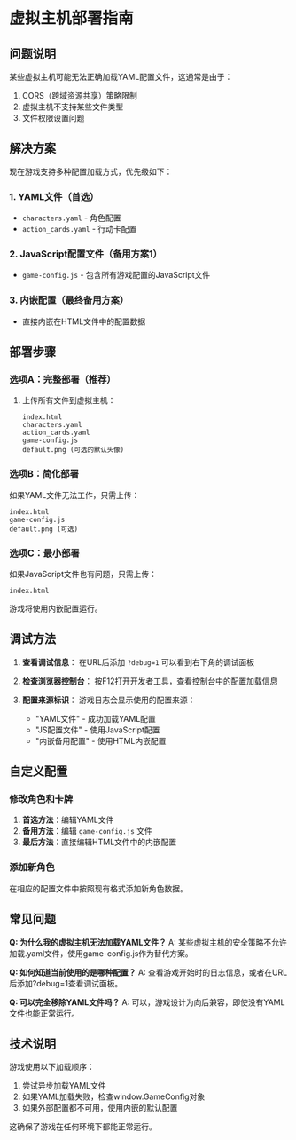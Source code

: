 # 虚拟主机部署指南

## 问题说明
某些虚拟主机可能无法正确加载YAML配置文件，这通常是由于：
1. CORS（跨域资源共享）策略限制
2. 虚拟主机不支持某些文件类型
3. 文件权限设置问题

## 解决方案

现在游戏支持多种配置加载方式，优先级如下：

### 1. YAML文件（首选）
- `characters.yaml` - 角色配置
- `action_cards.yaml` - 行动卡配置

### 2. JavaScript配置文件（备用方案1）
- `game-config.js` - 包含所有游戏配置的JavaScript文件

### 3. 内嵌配置（最终备用方案）
- 直接内嵌在HTML文件中的配置数据

## 部署步骤

### 选项A：完整部署（推荐）
1. 上传所有文件到虚拟主机：
   ```
   index.html
   characters.yaml
   action_cards.yaml
   game-config.js
   default.png (可选的默认头像)
   ```

### 选项B：简化部署
如果YAML文件无法工作，只需上传：
   ```
   index.html
   game-config.js
   default.png (可选)
   ```

### 选项C：最小部署
如果JavaScript文件也有问题，只需上传：
   ```
   index.html
   ```
游戏将使用内嵌配置运行。

## 调试方法

1. **查看调试信息**：
   在URL后添加 `?debug=1` 可以看到右下角的调试面板

2. **检查浏览器控制台**：
   按F12打开开发者工具，查看控制台中的配置加载信息

3. **配置来源标识**：
   游戏日志会显示使用的配置来源：
   - "YAML文件" - 成功加载YAML配置
   - "JS配置文件" - 使用JavaScript配置
   - "内嵌备用配置" - 使用HTML内嵌配置

## 自定义配置

### 修改角色和卡牌
1. **首选方法**：编辑YAML文件
2. **备用方法**：编辑 `game-config.js` 文件
3. **最后方法**：直接编辑HTML文件中的内嵌配置

### 添加新角色
在相应的配置文件中按照现有格式添加新角色数据。

## 常见问题

**Q: 为什么我的虚拟主机无法加载YAML文件？**
A: 某些虚拟主机的安全策略不允许加载.yaml文件，使用game-config.js作为替代方案。

**Q: 如何知道当前使用的是哪种配置？**
A: 查看游戏开始时的日志信息，或者在URL后添加?debug=1查看调试面板。

**Q: 可以完全移除YAML文件吗？**
A: 可以，游戏设计为向后兼容，即使没有YAML文件也能正常运行。

## 技术说明

游戏使用以下加载顺序：
1. 尝试异步加载YAML文件
2. 如果YAML加载失败，检查window.GameConfig对象
3. 如果外部配置都不可用，使用内嵌的默认配置

这确保了游戏在任何环境下都能正常运行。

